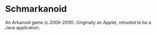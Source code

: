 # Schmarkanoid
An Arkanoid game (c.2006-2010). Originally an Applet, retooled to be a Java application.
